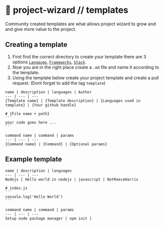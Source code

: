 # 🧙 project-wizard // templates
Community created templates are what allows project wizard to grow and and give more value to the project.

## Creating a template

1. First find the correct directory to create your template there are 3 options [`Langauge`](/Langauge), [`Frameworks`](/frameworks), [`Stack`](/stack).
2. Now you are in the right place create a `.md` file and name it according to the template.
3. Using the template below create your project template and create a pull request. (Dont forget to add the tag `template`)

<pre><code>name | description | languages | Author
--- | --- | ---
{Template name} | {Template description} | {Languages used in template} | {Your github handle}

# {File name + path}
```
your code goes here ...
```

command name | command | params
--- | --- | ---
{Command name} | {Command} | {Optional params}
</pre></code>

## Example template

<pre><code>name | description | languages
--- | --- | ---
Nodejs | Hello world in nodejs | javascript | NotReeceHarris

# index.js
```
console.log('Hello World')
```

command name | command | params
--- | --- | ---
Setup node package manager | npm init |
</pre></code>
